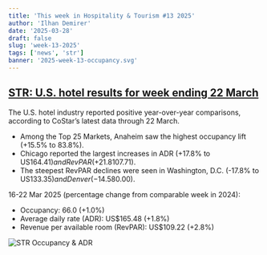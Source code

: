 ```yaml
---
title: 'This week in Hospitality & Tourism #13 2025'
author: 'Ilhan Demirer'
date: '2025-03-28'
draft: false
slug: 'week-13-2025'
tags: ['news', 'str']
banner: '2025-week-13-occupancy.svg'
---
```


## [STR: U.S. hotel results for week ending 22 March](https://str.com/press-release/us-hotel-results-week-ending-22-march)

The U.S. hotel industry reported positive year-over-year comparisons, according to CoStar’s latest data through 22 March.

- Among the Top 25 Markets, Anaheim saw the highest occupancy lift (+15.5% to 83.8%).
- Chicago reported the largest increases in ADR (+17.8% to US$164.41) and RevPAR (+21.8% to US$107.71).
- The steepest RevPAR declines were seen in Washington, D.C. (-17.8% to US$133.35) and Denver (-14.5% to US$80.00).

16-22 Mar 2025 (percentage change from comparable week in 2024):

- Occupancy: 66.0 (+1.0%)
- Average daily rate (ADR): US$165.48 (+1.8%)
- Revenue per available room (RevPAR): US$109.22 (+2.8%)

![STR Occupancy & ADR](/images/blogimages/2025-week-13-occupancy.svg)
